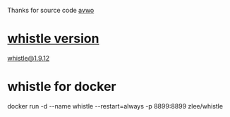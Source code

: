 Thanks for source code
[avwo](https://github.com/avwo/whistle)

# [whistle version](https://www.npmjs.com/package/whistle)
whistle@1.9.12
# whistle for docker
docker run -d --name whistle --restart=always -p 8899:8899 zlee/whistle
